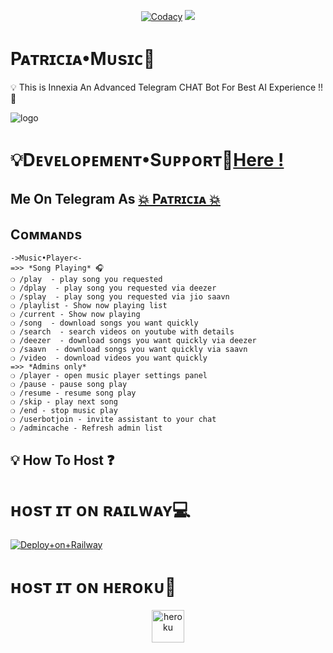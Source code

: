 <p align="center">
    <a href="https://app.codacy.com/gh/TEAM-PATRICIA/PatriciaMusic2.0/dashboard?branch=Legacy"> <img src="https://img.shields.io/codacy/grade/4d58f2a402b54aed8a7d95f7add45a81?color=cyan&logo=codacy&logoColor=white&style=for-the-badge" alt="Codacy" /></a>
    <a href="https://github.com/TEAM-PATRICIA/PatriciaMusic2.0"> <img src="https://img.shields.io/github/repo-size/TeamInnexia/innexiaBot?color=cyan&logo=github&logoColor=white&style=for-the-badge" /></a>
</p>


# Pᴀᴛʀɪᴄɪᴀ•Mᴜsɪᴄ👮
💡 This is Innexia An Advanced Telegram CHAT Bot For Best AI Experience !! 🤖 

![logo](https://telegra.ph/file/4d1c1151214987122659b.jpg)
#  💡Dᴇᴠᴇʟᴏᴩᴇᴍᴇɴᴛ•Sᴜᴩᴩᴏʀᴛ👥[Here !](https://t.me/patricia_support)

## Me On Telegram As [💥 Pᴀᴛʀɪᴄɪᴀ 💥](https://t.me/PATRICIA_ROBOT)

## Cᴏᴍᴍᴀɴᴅs
```
->Music•Player<-
=>> *Song Playing* 🎧 
❍ /play  - play song you requested
❍ /dplay  - play song you requested via deezer
❍ /splay  - play song you requested via jio saavn
❍ /playlist - Show now playing list
❍ /current - Show now playing
❍ /song  - download songs you want quickly
❍ /search  - search videos on youtube with details
❍ /deezer  - download songs you want quickly via deezer
❍ /saavn  - download songs you want quickly via saavn
❍ /video  - download videos you want quickly
=>> *Admins only*
❍ /player - open music player settings panel
❍ /pause - pause song play
❍ /resume - resume song play
❍ /skip - play next song
❍ /end - stop music play
❍ /userbotjoin - invite assistant to your chat
❍ /admincache - Refresh admin list

```


## 💡 How To Host ❓️

# ʜᴏsᴛ ɪᴛ ᴏɴ ʀᴀɪʟᴡᴀʏ💻

[![Deploy+on+Railway](https://railway.app/button.svg)](https://railway.app/new/template?template=https://github.com/TEAM-PATRICIA/PatriciaMusic2.0&envs=BOT_USERNAME,BOT_TOKEN,SESSION_NAME,PROJECT_NAME,SUPPORT_GROUP,BOT_NAME,BG_IMAGE,ARQ_API_KEY,ASSISTANT_NAME,API_ID,UPDATES_CHANNEL,API_HASH,PMPERMIT,SUDO_USERS,DURATION_LIMIT )

# ʜᴏsᴛ ɪᴛ ᴏɴ ʜᴇʀᴏᴋᴜ🚀
<p align="center"><a href="https://heroku.com/deploy?template=https://github.com/TEAM-PATRICIA/PatriciaMusic2.0"><img align="center" alt="heroku" width="52px" src="https://www.nicepng.com/png/full/223-2233246_heroku-logo-salesforce-heroku.png"></p>
 

